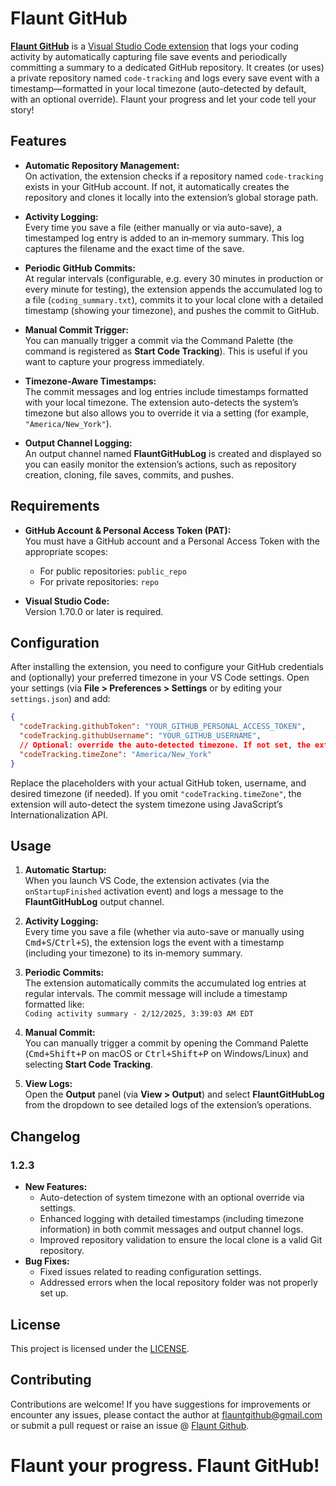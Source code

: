 # Flaunt GitHub

[**Flaunt GitHub**](https://github.com/vib795/flaunt-github/) is a [Visual Studio Code extension](https://marketplace.visualstudio.com/items?itemName=UtkarshSingh.flaunt-github) that logs your coding activity by automatically capturing file save events and periodically committing a summary to a dedicated GitHub repository. It creates (or uses) a private repository named `code-tracking` and logs every save event with a timestamp—formatted in your local timezone (auto-detected by default, with an optional override). Flaunt your progress and let your code tell your story!


## Features

- **Automatic Repository Management:**  
  On activation, the extension checks if a repository named `code-tracking` exists in your GitHub account. If not, it automatically creates the repository and clones it locally into the extension’s global storage path.

- **Activity Logging:**  
  Every time you save a file (either manually or via auto-save), a timestamped log entry is added to an in‑memory summary. This log captures the filename and the exact time of the save.

- **Periodic GitHub Commits:**  
  At regular intervals (configurable, e.g. every 30 minutes in production or every minute for testing), the extension appends the accumulated log to a file (`coding_summary.txt`), commits it to your local clone with a detailed timestamp (showing your timezone), and pushes the commit to GitHub.

- **Manual Commit Trigger:**  
  You can manually trigger a commit via the Command Palette (the command is registered as **Start Code Tracking**). This is useful if you want to capture your progress immediately.

- **Timezone-Aware Timestamps:**  
  The commit messages and log entries include timestamps formatted with your local timezone. The extension auto-detects the system’s timezone but also allows you to override it via a setting (for example, `"America/New_York"`).

- **Output Channel Logging:**  
  An output channel named **FlauntGitHubLog** is created and displayed so you can easily monitor the extension’s actions, such as repository creation, cloning, file saves, commits, and pushes.


## Requirements

- **GitHub Account & Personal Access Token (PAT):**  
  You must have a GitHub account and a Personal Access Token with the appropriate scopes:
  - For public repositories: `public_repo`
  - For private repositories: `repo`

- **Visual Studio Code:**  
  Version 1.70.0 or later is required.


## Configuration

After installing the extension, you need to configure your GitHub credentials and (optionally) your preferred timezone in your VS Code settings. Open your settings (via **File > Preferences > Settings** or by editing your `settings.json`) and add:

```json
{
  "codeTracking.githubToken": "YOUR_GITHUB_PERSONAL_ACCESS_TOKEN",
  "codeTracking.githubUsername": "YOUR_GITHUB_USERNAME",
  // Optional: override the auto-detected timezone. If not set, the extension uses your system's timezone.
  "codeTracking.timeZone": "America/New_York"
}
```

Replace the placeholders with your actual GitHub token, username, and desired timezone (if needed). If you omit `"codeTracking.timeZone"`, the extension will auto-detect the system timezone using JavaScript’s Internationalization API.


## Usage

1. **Automatic Startup:**  
   When you launch VS Code, the extension activates (via the `onStartupFinished` activation event) and logs a message to the **FlauntGitHubLog** output channel.

2. **Activity Logging:**  
   Every time you save a file (whether via auto-save or manually using <kbd>Cmd+S</kbd>/<kbd>Ctrl+S</kbd>), the extension logs the event with a timestamp (including your timezone) to its in‑memory summary.

3. **Periodic Commits:**  
   The extension automatically commits the accumulated log entries at regular intervals. The commit message will include a timestamp formatted like:  
   `Coding activity summary - 2/12/2025, 3:39:03 AM EDT`

4. **Manual Commit:**  
   You can manually trigger a commit by opening the Command Palette (<kbd>Cmd+Shift+P</kbd> on macOS or <kbd>Ctrl+Shift+P</kbd> on Windows/Linux) and selecting **Start Code Tracking**.

5. **View Logs:**  
   Open the **Output** panel (via **View > Output**) and select **FlauntGitHubLog** from the dropdown to see detailed logs of the extension’s operations.


## Changelog

### 1.2.3
- **New Features:**
  - Auto-detection of system timezone with an optional override via settings.
  - Enhanced logging with detailed timestamps (including timezone information) in both commit messages and output channel logs.
  - Improved repository validation to ensure the local clone is a valid Git repository.
- **Bug Fixes:**
  - Fixed issues related to reading configuration settings.
  - Addressed errors when the local repository folder was not properly set up.


## License

This project is licensed under the [LICENSE](LICENSE).


## Contributing

Contributions are welcome! If you have suggestions for improvements or encounter any issues, please contact the author at flauntgithub@gmail.com or submit a pull request or raise an issue @ [Flaunt Github](https://github.com/vib795/flaunt-github/).


# **Flaunt your progress. Flaunt GitHub!**
